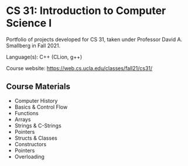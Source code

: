 # CS 31: Introduction to Computer Science I
Portfolio of projects developed for CS 31, taken under Professor David A. Smallberg in Fall 2021.

Language(s): C++ (CLion, g++)

Course website: https://web.cs.ucla.edu/classes/fall21/cs31/

## Course Materials
- Computer History
- Basics & Control Flow
- Functions
- Arrays
- Strings & C-Strings
- Pointers
- Structs & Classes
- Constructors
- Pointers
- Overloading

